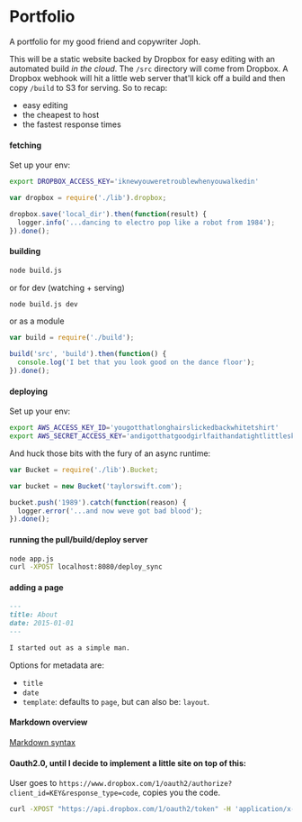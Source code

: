 # Portfolio

A portfolio for my good friend and copywriter Joph.

This will be a static website backed by Dropbox for easy editing with an automated build *in the cloud*. The `/src` directory will come from Dropbox. A Dropbox webhook will hit a little web server that'll kick off a build and then copy `/build` to S3 for serving. So to recap:

* easy editing
* the cheapest to host
* the fastest response times

#### fetching

Set up your env:

```bash
export DROPBOX_ACCESS_KEY='iknewyouweretroublewhenyouwalkedin'
```

```javascript
var dropbox = require('./lib').dropbox;

dropbox.save('local_dir').then(function(result) {
  logger.info('...dancing to electro pop like a robot from 1984');
}).done();
```

#### building

```bash
node build.js
```

or for dev (watching + serving)

```bash
node build.js dev
```

or as a module

```javascript
var build = require('./build');

build('src', 'build').then(function() {
  console.log('I bet that you look good on the dance floor');
}).done();
```

#### deploying

Set up your env:

```bash
export AWS_ACCESS_KEY_ID='yougotthatlonghairslickedbackwhitetshirt'
export AWS_SECRET_ACCESS_KEY='andigotthatgoodgirlfaithandatightlittleskirt'
```

And huck those bits with the fury of an async runtime:

```javascript
var Bucket = require('./lib').Bucket;

var bucket = new Bucket('taylorswift.com');

bucket.push('1989').catch(function(reason) {
  logger.error('...and now weve got bad blood');
}).done();
```

#### running the pull/build/deploy server

```bash
node app.js
curl -XPOST localhost:8080/deploy_sync
```

#### adding a page

```markdown
---
title: About
date: 2015-01-01
---

I started out as a simple man.
```

Options for metadata are:

* `title`
* `date`
* `template`: defaults to `page`, but can also be: `layout`.

#### Markdown overview

[Markdown syntax](http://daringfireball.net/projects/markdown/syntax)

#### Oauth2.0, until I decide to implement a little site on top of this:

User goes to `https://www.dropbox.com/1/oauth2/authorize?client_id=KEY&response_type=code`, copies you the code.

```bash
curl -XPOST "https://api.dropbox.com/1/oauth2/token" -H 'application/x-www-form-urlencoded'  -d 'client_id=KEY&client_secret=SECRET9&code=CODE&grant_type=authorization_code'
```
